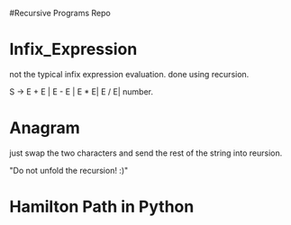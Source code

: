 
#Recursive Programs Repo

# Infix_Expression

not the typical infix expression evaluation.
done using recursion.

S -> E + E | E - E | E * E| E / E| number.


# Anagram

just swap the two characters and send the rest of the string into reursion.

 "Do not unfold the recursion! :)"
 
 # Hamilton Path in Python
 
